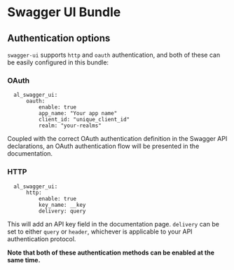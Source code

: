 Swagger UI Bundle
=================

## Authentication options

`swagger-ui` supports `http` and `oauth` authentication, and both of these can be easily configured in this bundle:


### OAuth
```
  al_swagger_ui:
      oauth:
          enable: true
          app_name: "Your app name"
          client_id: "unique_client_id"
          realm: "your-realms"
```

Coupled with the correct OAuth authentication definition in the Swagger API declarations, an OAuth authentication flow will be presented in the documentation.

### HTTP
```
  al_swagger_ui:
      http:
          enable: true
          key_name: __key
          delivery: query
```

This will add an API key field in the documentation page. `delivery` can be set to either `query` or `header`, whichever is applicable to your API authentication protocol.

__Note that both of these authentication methods can be enabled at the same time.__

